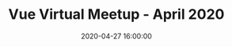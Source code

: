 ---
title: Vue Virtual Meetup - April 2020
image: vue.png
date: 2020-04-27 16:00:00
link: https://www.crowdcast.io/e/vue-virtual-meetup
tags:
  - meetups
  - vue
---